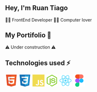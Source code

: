 ## Hey, I'm Ruan Tiago

👨‍💻 FrontEnd Developer
🧑‍💻 Computer lover

## My Portifolio 🌟

⚠️ Under construction ⚠️

## Technologies used ⚡

<img width="40" height="40" alt="HTML" src="https://raw.githubusercontent.com/devicons/devicon/master/icons/html5/html5-original.svg">
<img width="40" height="40" alt="CSS" src="https://raw.githubusercontent.com/devicons/devicon/master/icons/css3/css3-original.svg">
<img width="40" height="40" alt="JAVASCRIPT" src="https://raw.githubusercontent.com/devicons/devicon/master/icons/javascript/javascript-plain.svg">
<img width="40" height="40" alt="NODEJS" src="https://raw.githubusercontent.com/devicons/devicon/master/icons/nodejs/nodejs-original.svg">
<img width="40" height="40" alt="REACT" src="https://github.com/devicons/devicon/blob/master/icons/react/react-original.svg">
<img width="40" height="40" alt="FIGMA" src="https://raw.githubusercontent.com/devicons/devicon/master/icons/figma/figma-original.svg">
